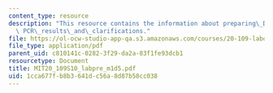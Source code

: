 ```yaml
---
content_type: resource
description: "This resource contains the information about preparing\_DNA\_library,\
  \ PCR\_results\_and\_clarifications."
file: https://ol-ocw-studio-app-qa.s3.amazonaws.com/courses/20-109-laboratory-fundamentals-in-biological-engineering-spring-2010/1cca677fb8b3641dc56a8d87b58cc038_MIT20_109S10_labpre_m1d5.pdf
file_type: application/pdf
parent_uid: c810141c-0282-3f29-da2a-83f1fe93dcb1
resourcetype: Document
title: MIT20_109S10_labpre_m1d5.pdf
uid: 1cca677f-b8b3-641d-c56a-8d87b58cc038
---
```


